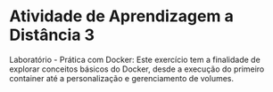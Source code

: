 # Atividade de Aprendizagem a Distância 3
Laboratório - Prática com Docker: Este exercício tem a finalidade de explorar conceitos básicos do Docker, desde a execução do primeiro container até a personalização e gerenciamento de volumes.
